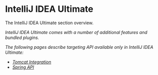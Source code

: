 <!-- Copyright 2000-2023 JetBrains s.r.o. and contributors. Use of this source code is governed by the Apache 2.0 license. -->

# IntelliJ IDEA Ultimate

<link-summary>The IntelliJ IDEA Ultimate section overview.</link-summary>

<var name="productID" value="idea"/>
<var name="marketplaceProductID" value="idea"/>
<include from="snippets.md" element-id="jetbrainsIDE_TLDR"/>

IntelliJ IDEA Ultimate comes with a number of additional features and bundled plugins.
<include from="idea.md" element-id="idea_editions"/>

<include from="snippets.md" element-id="jetbrainsProductOpenSourceLicense"/>

The following pages describe targeting API available only in IntelliJ IDEA Ultimate:

* [Tomcat Integration](tomcat_integration.md)
* [Spring API](spring_api.md)
